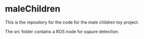 # maleChildren
This is the repository for the code for the male children toy project.

The src folder contains a ROS node for sqaure detection.
